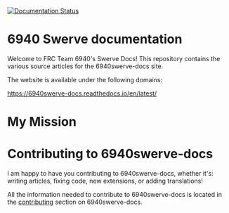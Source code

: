 [![Documentation Status](https://readthedocs.org/projects/6940swerve-docs/badge/?version=latest)](https://6940swerve-docs.readthedocs.io/en/latest/?badge=latest)

# 6940 Swerve documentation


Welcome to FRC Team 6940's Swerve Docs! This repository contains the various source articles for the 6940swerve-docs site.

The website is available under the following domains:

https://6940swerve-docs.readthedocs.io/en/latest/

# My Mission

# Contributing to 6940swerve-docs

l am happy to have you contributing to 6940swerve-docs, whether it's: writing articles, fixing code, new extensions, or adding translations!

All the information needed to contribute to 6940swerve-docs is located in the [contributing]() section on 6940swerve-docs.
